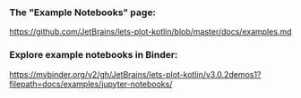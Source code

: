 ### The "Example Notebooks" page:

https://github.com/JetBrains/lets-plot-kotlin/blob/master/docs/examples.md

### Explore example notebooks in Binder:

https://mybinder.org/v2/gh/JetBrains/lets-plot-kotlin/v3.0.2demos1?filepath=docs/examples/jupyter-notebooks/